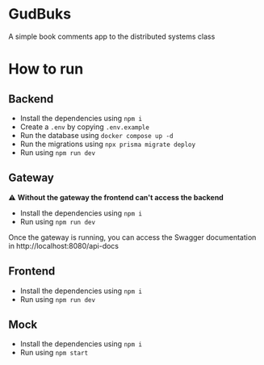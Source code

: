 # GudBuks

A simple book comments app to the distributed systems class

# How to run

## Backend

- Install the dependencies using `npm i`
- Create a `.env` by copying `.env.example`
- Run the database using `docker compose up -d`
- Run the migrations using `npx prisma migrate deploy`
- Run using `npm run dev`

## Gateway

⚠️ **Without the gateway the frontend can't access the backend**

- Install the dependencies using `npm i`
- Run using `npm run dev`

Once the gateway is running, you can access the Swagger documentation in http://localhost:8080/api-docs

## Frontend

- Install the dependencies using `npm i`
- Run using `npm run dev`

## Mock

- Install the dependencies using `npm i`
- Run using `npm start`

